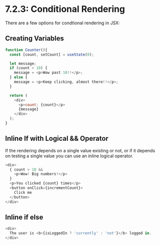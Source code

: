 # 7.2.3: Conditional Rendering

There are a few options for condtional rendering in JSX:

## Creating Variables

```javascript
function Counter(){
  const [count, setCount] = useState(0);

  let message;
  if (count > 10) {
    message = <p>Wow past 10!!</p>;
  } else {
    message = <p>Keep clicking, almost there!!</p>;
  }

  return (
    <div>
      <p>count: {count}</p>
      {message}
    </div>
  );
}
```

## Inline If with Logical && Operator

If the rendering depends on a single value existing or not, or if it depends on testing a single value you can use an inline logical operator.

```javascript
<div>
  { count > 10 &&
    <p>Wow! Big numbers!</p>
  }
  <p>You clicked {count} times</p>
  <button onClick={incrementCount}>
    Click me
  </button>
</div>
```

## Inline if else

```javascript
<div>
  The user is <b>{isLoggedIn ? 'currently' : 'not'}</b> logged in.
</div>
```

